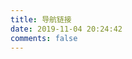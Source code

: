 ```yaml
---
title: 导航链接
date: 2019-11-04 20:24:42
comments: false
---
```

<script>
    var backLinks=window.location.href;
    backLinks=backLinks.replace("links/","");
    window.location.href="https://lanlan2017.github.io/links/?backurl="+backLinks;
</script>

